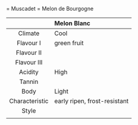 =  Muscadet = Melon de Bourgogne

|  | Melon Blanc |
|:---:|:--- |
| Climate | Cool |
| Flavour I | green fruit |
| Flavour II |  | 
| Flavour III |  | 
| Acidity | High |
| Tannin |  |
| Body | Light |
| Characteristic | early ripen, frost-resistant |
| Style|  |
|  |  |